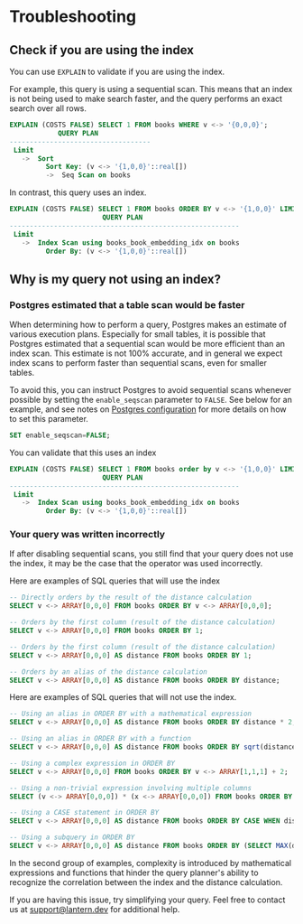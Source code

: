 # Troubleshooting

## Check if you are using the index

You can use `EXPLAIN` to validate if you are using the index.

For example, this query is using a sequential scan. This means that an index is not being used to make search faster, and the query performs an exact search over all rows.

```sql
EXPLAIN (COSTS FALSE) SELECT 1 FROM books WHERE v <-> '{0,0,0}';
            QUERY PLAN
-----------------------------------
 Limit
   ->  Sort
         Sort Key: (v <-> '{1,0,0}'::real[])
         ->  Seq Scan on books
```

In contrast, this query uses an index.

```sql
EXPLAIN (COSTS FALSE) SELECT 1 FROM books ORDER BY v <-> '{1,0,0}' LIMIT 1;
                       QUERY PLAN
---------------------------------------------------------
 Limit
   ->  Index Scan using books_book_embedding_idx on books
         Order By: (v <-> '{1,0,0}'::real[])
```

## Why is my query not using an index?

### Postgres estimated that a table scan would be faster

When determining how to perform a query, Postgres makes an estimate of various execution plans. Especially for small tables, it is possible that Postgres estimated that a sequential scan would be more efficient than an index scan. This estimate is not 100% accurate, and in general we expect index scans to perform faster than sequential scans, even for smaller tables.

To avoid this, you can instruct Postgres to avoid sequential scans whenever possible by setting the `enable_seqscan` parameter to `FALSE`. See below for an example, and see notes on [Postgres configuration](/docs/develop/postgres) for more details on how to set this parameter.

```sql
SET enable_seqscan=FALSE;
```

You can validate that this uses an index

```sql
EXPLAIN (COSTS FALSE) SELECT 1 FROM books order by v <-> '{1,0,0}' LIMIT 1;
                       QUERY PLAN
---------------------------------------------------------
 Limit
   ->  Index Scan using books_book_embedding_idx on books
         Order By: (v <-> '{1,0,0}'::real[])
```

### Your query was written incorrectly

If after disabling sequential scans, you still find that your query does not use the index, it may be the case that the operator was used incorrectly.

Here are examples of SQL queries that will use the index

```sql
-- Directly orders by the result of the distance calculation
SELECT v <-> ARRAY[0,0,0] FROM books ORDER BY v <-> ARRAY[0,0,0];

-- Orders by the first column (result of the distance calculation)
SELECT v <-> ARRAY[0,0,0] FROM books ORDER BY 1;

-- Orders by the first column (result of the distance calculation)
SELECT v <-> ARRAY[0,0,0] AS distance FROM books ORDER BY 1;

-- Orders by an alias of the distance calculation
SELECT v <-> ARRAY[0,0,0] AS distance FROM books ORDER BY distance;
```

Here are examples of SQL queries that will not use the index.

```sql
-- Using an alias in ORDER BY with a mathematical expression
SELECT v <-> ARRAY[0,0,0] AS distance FROM books ORDER BY distance * 2;

-- Using an alias in ORDER BY with a function
SELECT v <-> ARRAY[0,0,0] AS distance FROM books ORDER BY sqrt(distance);

-- Using a complex expression in ORDER BY
SELECT v <-> ARRAY[0,0,0] FROM books ORDER BY v <-> ARRAY[1,1,1] + 2;

-- Using a non-trivial expression involving multiple columns
SELECT (v <-> ARRAY[0,0,0]) * (x <-> ARRAY[0,0,0]) FROM books ORDER BY 1;

-- Using a CASE statement in ORDER BY
SELECT v <-> ARRAY[0,0,0] AS distance FROM books ORDER BY CASE WHEN distance > 5 THEN 1 ELSE 0 END;

-- Using a subquery in ORDER BY
SELECT v <-> ARRAY[0,0,0] AS distance FROM books ORDER BY (SELECT MAX(distance) FROM books);
```

In the second group of examples, complexity is introduced by mathematical expressions and functions that hinder the query planner's ability to recognize the correlation between the index and the distance calculation.

If you are having this issue, try simplifying your query. Feel free to contact us at support@lantern.dev for additional help.
